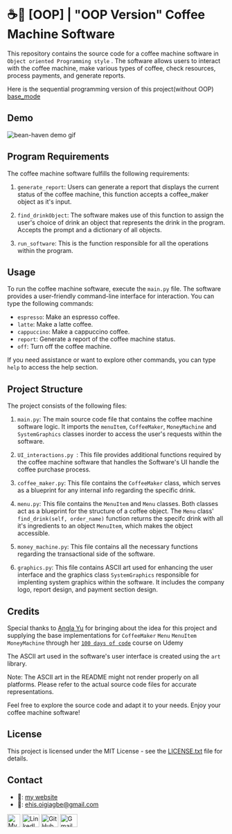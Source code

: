 # ☕🤖 [OOP] | "OOP Version" Coffee Machine Software

This repository contains the source code for a coffee machine software in `Object oriented Programming style` . The software allows users to interact with the coffee machine, make various types of coffee, check resources, process payments, and generate reports.

Here is the sequential programming version of this project(without OOP) [base_mode](https://github.com/Ehiane/100_days_of_code_in_python-Projects/tree/main/coffeeMachineSoftware)

## Demo
![bean-haven demo gif](https://github.com/Ehiane/100_days_of_code_in_python-Projects/assets/79903725/5c0a02e9-bc82-47d0-a652-67deb7f96fe7)

## Program Requirements

The coffee machine software fulfills the following requirements:

1. `generate_report`: Users can generate a report that displays the current status of the coffee machine, this function accepts a coffee_maker object as it's input.

2. `find_drinkObject`: The software makes use of this function to assign the user's choice of drink an object that represents the drink in the program. Accepts the prompt and a dictionary of all objects.

3. `run_software`: This is the function responsible for all the operations within the program.




## Usage

To run the coffee machine software, execute the `main.py` file. The software provides a user-friendly command-line interface for interaction. You can type the following commands:

- `espresso`: Make an espresso coffee.
- `latte`: Make a latte coffee.
- `cappuccino`: Make a cappuccino coffee.
- `report`: Generate a report of the coffee machine status.
- `off`: Turn off the coffee machine.

If you need assistance or want to explore other commands, you can type `help` to access the help section.

## Project Structure

The project consists of the following files:

1. `main.py`: The main source code file that contains the coffee machine software logic. It imports the  `menuItem`, `CoffeeMaker`, `MoneyMachine` and `SystemGraphics` classes inorder to access the user's requests within the software.  

2. `UI_interactions.py `: This file provides additional functions required by the coffee machine software that handles the Software's UI handle the coffee purchase process.

3. `coffee_maker.py`: This file contains the `CoffeeMaker` class, which serves as a blueprint for any internal info regarding the specific drink.
   
4. `menu.py`: This file contains the `MenuItem` and `Menu` classes. Both classes act as a blueprint for the structure of a coffee object. The `Menu` class' `find_drink(self, order_name)` function returns the specifc drink with all it's ingredients to an object `MenuItem`, which makes the object accessible.
   
5. `money_machine.py`: This file contains all the necessary functions regarding the transactional side of the software.
   
6. `graphics.py`: This file contains ASCII art used for enhancing the user interface and the graphics class `SystemGraphics` responsible for implenting system graphics within the software. It includes the company logo, report design, and payment section design.



## Credits

Special thanks to [Angla Yu](https://twitter.com/yu_angela) for bringing about the idea for this project and supplying the base implementations for `CoffeeMaker` `Menu` `MenuItem` `MoneyMachine` through her [`100 days of code`](https://www.udemy.com/course/100-days-of-code/) course on Udemy

The ASCII art used in the software's user interface is created using the `art` library.

Note: The ASCII art in the README might not render properly on all platforms. Please refer to the actual source code files for accurate representations.

Feel free to explore the source code and adapt it to your needs. Enjoy your coffee machine software!


## License

This project is licensed under the MIT License - see the [LICENSE.txt](LICENSE.txt) file for details.



## Contact
*  🔗: [my website](http://www.ehiane.info/) 
*  📧: ehis.oigiagbe@gmail.com
<p align="left">
    <a href="http://www.ehiane.info/" target="_blank"><img align="center" src="https://github.com/Ehiane/100_days_of_code_in_python-Projects/assets/79903725/55af3614-5f7d-4774-be46-e26a1d98f97d" alt="My Website" height="30" width="30" /></a>
    <a href="https://www.linkedin.com/in/ehiane-oigiagbe/" target="_blank"><img align="center" src="https://raw.githubusercontent.com/rahuldkjain/github-profile-readme-generator/master/src/images/icons/Social/linked-in-alt.svg" alt="LinkedIn" height="30" width="40" /></a>
    <a href="https://github.com/Ehiane" target="_blank"><img align="center" src="https://raw.githubusercontent.com/rahuldkjain/github-profile-readme-generator/master/src/images/icons/Social/github.svg" alt="GitHub" height="30" width="40" /></a>
    <a href="mailto:ehis.oigiagbe@gmail.com" target="_blank"><img align="center" src="https://github.com/Ehiane/100_days_of_code_in_python-Projects/assets/79903725/5018798f-b468-4411-897a-085da028be38" alt="Gmail" height="30" width="40" /></a>
</p>


